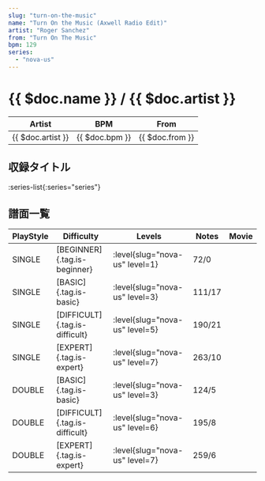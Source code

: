 ```yaml
---
slug: "turn-on-the-music"
name: "Turn On the Music (Axwell Radio Edit)"
artist: "Roger Sanchez"
from: "Turn On The Music"
bpm: 129
series:
  - "nova-us"
---
```


# {{ $doc.name }} / {{ $doc.artist }}

|Artist|BPM|From|
|------|---|----|
|{{ $doc.artist }}|{{ $doc.bpm }}|{{ $doc.from }}|

## 収録タイトル

:series-list{:series="series"}

## 譜面一覧

|PlayStyle|Difficulty|Levels|Notes|Movie|
|---------|----------|------|-----|-----|
|SINGLE|[BEGINNER]{.tag.is-beginner}|<div class="field is-grouped is-grouped-multiline"> :level{slug="nova-us" level=1}</div>|72/0||
|SINGLE|[BASIC]{.tag.is-basic}|<div class="field is-grouped is-grouped-multiline"> :level{slug="nova-us" level=3}</div>|111/17||
|SINGLE|[DIFFICULT]{.tag.is-difficult}|<div class="field is-grouped is-grouped-multiline"> :level{slug="nova-us" level=5}</div>|190/21||
|SINGLE|[EXPERT]{.tag.is-expert}|<div class="field is-grouped is-grouped-multiline"> :level{slug="nova-us" level=7}</div>|263/10||
|DOUBLE|[BASIC]{.tag.is-basic}|<div class="field is-grouped is-grouped-multiline"> :level{slug="nova-us" level=3}</div>|124/5||
|DOUBLE|[DIFFICULT]{.tag.is-difficult}|<div class="field is-grouped is-grouped-multiline"> :level{slug="nova-us" level=6}</div>|195/8||
|DOUBLE|[EXPERT]{.tag.is-expert}|<div class="field is-grouped is-grouped-multiline"> :level{slug="nova-us" level=7}</div>|259/6||
